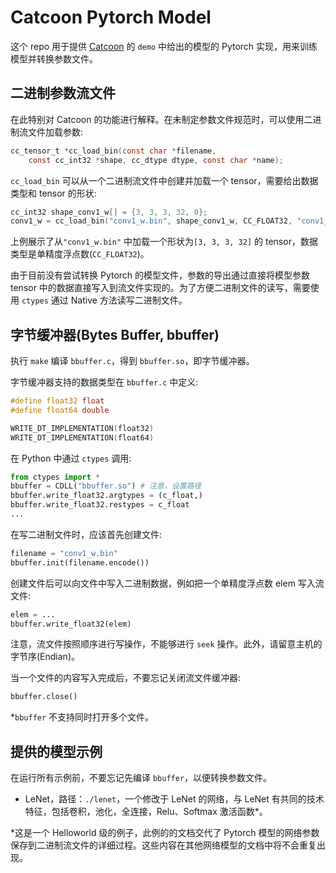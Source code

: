 #  Catcoon Pytorch Model

这个 repo 用于提供 [Catcoon](https://github.com/i-evi/catcoon) 的 `demo` 中给出的模型的 Pytorch 实现，用来训练模型并转换参数文件。

## 二进制参数流文件

在此特别对 Catcoon 的功能进行解释。在未制定参数文件规范时，可以使用二进制流文件加载参数:

```c
cc_tensor_t *cc_load_bin(const char *filename,
	const cc_int32 *shape, cc_dtype dtype, const char *name);
```

`cc_load_bin` 可以从一个二进制流文件中创建并加载一个 tensor，需要给出数据类型和 tensor 的形状:

```c
cc_int32 shape_conv1_w[] = {3, 3, 3, 32, 0};
conv1_w = cc_load_bin("conv1_w.bin", shape_conv1_w, CC_FLOAT32, "conv1_w");
```

上例展示了从`"conv1_w.bin"` 中加载一个形状为`[3, 3, 3, 32]` 的 tensor，数据类型是单精度浮点数(`CC_FLOAT32`)。 

由于目前没有尝试转换 Pytorch 的模型文件，参数的导出通过直接将模型参数 tensor 中的数据直接写入到流文件实现的。为了方便二进制文件的读写，需要使用 `ctypes` 通过 Native 方法读写二进制文件。

## 字节缓冲器(Bytes Buffer, bbuffer)

执行 `make` 编译 `bbuffer.c`，得到 `bbuffer.so`，即字节缓冲器。

字节缓冲器支持的数据类型在 `bbuffer.c` 中定义:

```c
#define float32 float
#define float64 double

WRITE_DT_IMPLEMENTATION(float32)
WRITE_DT_IMPLEMENTATION(float64)
```

在 Python 中通过 `ctypes` 调用:

```python
from ctypes import *
bbuffer = CDLL("bbuffer.so") # 注意，设置路径
bbuffer.write_float32.argtypes = (c_float,)
bbuffer.write_float32.restypes = c_float
...
```
在写二进制文件时，应该首先创建文件:

```python
filename = "conv1_w.bin"
bbuffer.init(filename.encode())
```

创建文件后可以向文件中写入二进制数据，例如把一个单精度浮点数 elem 写入流文件:

```python
elem = ...
bbuffer.write_float32(elem)
```
注意，流文件按照顺序进行写操作，不能够进行 `seek` 操作。此外，请留意主机的字节序(Endian)。

当一个文件的内容写入完成后，不要忘记关闭流文件缓冲器:

```python
bbuffer.close()
```
*`bbuffer` 不支持同时打开多个文件。

## 提供的模型示例

在运行所有示例前，不要忘记先编译 `bbuffer`，以便转换参数文件。

* LeNet，路径：`./lenet`，一个修改于 LeNet 的网络，与 LeNet 有共同的技术特征，包括卷积，池化，全连接，Relu、Softmax 激活函数*。

*这是一个 Helloworld 级的例子，此例的的文档交代了 Pytorch 模型的网络参数保存到二进制流文件的详细过程。这些内容在其他网络模型的文档中将不会重复出现。
